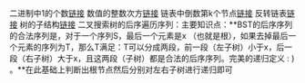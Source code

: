 二进制中1的个数[链接](https://blog.csdn.net/kongmin_123/article/details/82053824)
数值的整数次方[链接](https://blog.csdn.net/u011514810/article/details/52754884?utm_source=blogxgwz5)
链表中倒数第k个节点[链接](https://www.cnblogs.com/edisonchou/p/4769164.html)
反转链表[链接](https://blog.csdn.net/qq_38584262/article/details/82821019)
树的子结构[链接](https://www.cnblogs.com/edisonchou/p/4771939.html)
二叉搜索树的后序遍历序列：主要知识点：**BST的后序序列的合法序列是，对于一个序列S，最后一个元素是x （也就是根），如果去掉最后一个元素的序列为T，那么T满足：T可以分成两段，前一段（左子树）小于x，后一段（右子树）大于x，且这两段（子树）都是合法的后序序列。完美的递归定义 : ) 。**在此基础上判断出根节点然后分别对左右子树进行递归即可
